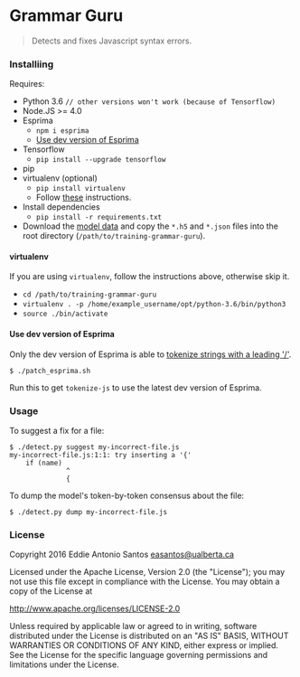 # Grammar Guru
> Detects and fixes Javascript syntax errors.

### Installiing
Requires:
  - Python 3.6 `// other versions won't work (because of Tensorflow)`
  - Node.JS >= 4.0
  - Esprima
    - `npm i esprima`
    - [Use dev version of Esprima](#use-dev-version-of-esprima)
  - Tensorflow
    - `pip install --upgrade tensorflow`
  - pip
  - virtualenv (optional)
    - `pip install virtualenv`
    - Follow [these](#virtualenv) instructions.
  - Install dependencies
    - `pip install -r requirements.txt`
  - Download the [model data] and copy the `*.h5` and `*.json` files into the root directory (`/path/to/training-grammar-guru`).

[model data]: https://archive.org/details/lstm-javascript-tiny

#### virtualenv
If you are using `virtualenv`, follow the instructions above, otherwise skip it.
- `cd /path/to/training-grammar-guru`
- `virtualenv . -p /home/example_username/opt/python-3.6/bin/python3`
- `source ./bin/activate`

#### Use dev version of Esprima
Only the dev version of Esprima is able to [tokenize strings with a leading '/'](https://github.com/jquery/esprima/issues/1895).
```
$ ./patch_esprima.sh
```
Run this to get `tokenize-js` to use the latest dev version of Esprima.

### Usage
To suggest a fix for a file:

    $ ./detect.py suggest my-incorrect-file.js
    my-incorrect-file.js:1:1: try inserting a '{'
        if (name)
                  ^
                  {

To dump the model's token-by-token consensus about the file:

    $ ./detect.py dump my-incorrect-file.js


### License
Copyright 2016 Eddie Antonio Santos <easantos@ualberta.ca>

Licensed under the Apache License, Version 2.0 (the "License");
you may not use this file except in compliance with the License.
You may obtain a copy of the License at

<http://www.apache.org/licenses/LICENSE-2.0>

Unless required by applicable law or agreed to in writing, software
distributed under the License is distributed on an "AS IS" BASIS,
WITHOUT WARRANTIES OR CONDITIONS OF ANY KIND, either express or implied.
See the License for the specific language governing permissions and
limitations under the License.

